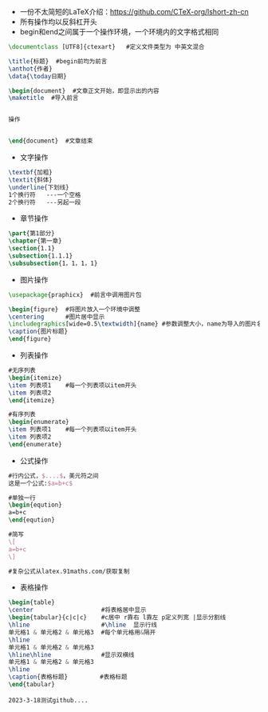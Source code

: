 * 一份不太简短的LaTeX介绍：https://github.com/CTeX-org/lshort-zh-cn
* 所有操作均以反斜杠开头
* begin和end之间属于一个操作环境，一个环境内的文字格式相同

```latex
\documentclass [UTF8]{ctexart}   #定义文件类型为 中英文混合

\title{标题}  #begin前均为前言
\anthot{作者}
\data{\today日期}

\begin{document}  #文章正文开始，即显示出的内容
\maketitle  #导入前言


操作


\end{document}  #文章结束
```

* 文字操作

```latex
\textbf{加粗}
\textit{斜体}
\underline{下划线}
1个换行符   ---一个空格
2个换行符   ---另起一段
```

* 章节操作

```latex
\part{第1部分}
\chapter{第一章}
\section{1.1}
\subsection{1.1.1}
\subsubsection{1，1，1，1}
```

* 图片操作

```latex
\usepackage{praphicx}  #前言中调用图片包

\begin{figure}  #将图片放入一个环境中调整
\centering      #图片居中显示
\includegraphics[wide=0.5\textwidth]{name} #参数调整大小，name为导入的图片名称
\caption{图片标题}
\end{figure}

```

* 列表操作

```latex
#无序列表
\begin{itemize}
\item 列表项1    #每一个列表项以item开头
\item 列表项2
\end{itemize}

#有序列表
\begin{enumerate}
\item 列表项1    #每一个列表项以item开头
\item 列表项2
\end{enumerate}
```

* 公式操作

```latex
#行内公式，$....$，美元符之间
这是一个公式:$a=b+c$

#单独一行
\begin{eqution}
a=b+c
\end{eqution}

#简写
\[
a=b+c
\]

#复杂公式从latex.91maths.com/获取复制
```

* 表格操作

```latex
\begin{table}
\center                   #将表格居中显示
\begin{tabular}{c|c|c}    #c居中 r靠右 l靠左 p定义列宽 |显示分割线
\hline                    #\hline  显示行线
单元格1 & 单元格2 & 单元格3  #每个单元格用&隔开
\hline
单元格1 & 单元格2 & 单元格3
\hline\hline              #显示双横线
单元格1 & 单元格2 & 单元格3
\hline
\caption{表格标题}         #表格标题
\end{tabular}
```





`2023-3-18测试github....`
